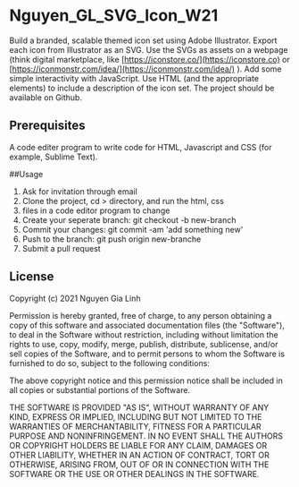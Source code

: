# Nguyen_GL_SVG_Icon_W21

Build a branded, scalable themed icon set using Adobe Illustrator. Export each icon from Illustrator as an SVG. Use the SVGs as assets on a webpage (think digital marketplace, like [https://iconstore.co/](https://iconstore.co) or [https://iconmonstr.com/idea/](https://iconmonstr.com/idea/) ).
Add some simple interactivity with JavaScript. Use HTML (and the appropriate elements) to include a description of the icon set. The project should be available on Github.


## Prerequisites

A code editer program to write code for HTML, Javascript and CSS (for example, Sublime Text).


##Usage

1. Ask for invitation through email
2. Clone the project, cd > directory, and run the html, css 
3. files in a code editor program to change
4. Create your seperate branch: git checkout -b new-branch
5. Commit your changes: git commit -am 'add something new'
6. Push to the branch: git push origin new-branche
7. Submit a pull request


## License

Copyright (c) 2021 Nguyen Gia Linh

Permission is hereby granted, free of charge, to any person obtaining a copy
of this software and associated documentation files (the "Software"), to deal
in the Software without restriction, including without limitation the rights
to use, copy, modify, merge, publish, distribute, sublicense, and/or sell
copies of the Software, and to permit persons to whom the Software is
furnished to do so, subject to the following conditions:

The above copyright notice and this permission notice shall be included in all
copies or substantial portions of the Software.

THE SOFTWARE IS PROVIDED "AS IS", WITHOUT WARRANTY OF ANY KIND, EXPRESS OR
IMPLIED, INCLUDING BUT NOT LIMITED TO THE WARRANTIES OF MERCHANTABILITY,
FITNESS FOR A PARTICULAR PURPOSE AND NONINFRINGEMENT. IN NO EVENT SHALL THE
AUTHORS OR COPYRIGHT HOLDERS BE LIABLE FOR ANY CLAIM, DAMAGES OR OTHER
LIABILITY, WHETHER IN AN ACTION OF CONTRACT, TORT OR OTHERWISE, ARISING FROM,
OUT OF OR IN CONNECTION WITH THE SOFTWARE OR THE USE OR OTHER DEALINGS IN THE
SOFTWARE.
